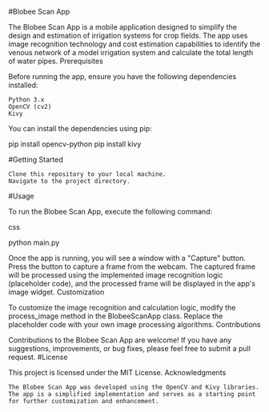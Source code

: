 #Blobee Scan App

The Blobee Scan App is a mobile application designed to simplify the design and estimation of irrigation systems for crop fields. The app uses image recognition technology and cost estimation capabilities to identify the venous network of a model irrigation system and calculate the total length of water pipes.
Prerequisites

Before running the app, ensure you have the following dependencies installed:

    Python 3.x
    OpenCV (cv2)
    Kivy

You can install the dependencies using pip:

pip install opencv-python
pip install kivy

#Getting Started

    Clone this repository to your local machine.
    Navigate to the project directory.

#Usage

To run the Blobee Scan App, execute the following command:

css

python main.py

Once the app is running, you will see a window with a "Capture" button. Press the button to capture a frame from the webcam. The captured frame will be processed using the implemented image recognition logic (placeholder code), and the processed frame will be displayed in the app's image widget.
Customization

To customize the image recognition and calculation logic, modify the process_image method in the BlobeeScanApp class. Replace the placeholder code with your own image processing algorithms.
Contributions

Contributions to the Blobee Scan App are welcome! If you have any suggestions, improvements, or bug fixes, please feel free to submit a pull request.
#License

This project is licensed under the MIT License.
Acknowledgments

    The Blobee Scan App was developed using the OpenCV and Kivy libraries.
    The app is a simplified implementation and serves as a starting point for further customization and enhancement.
